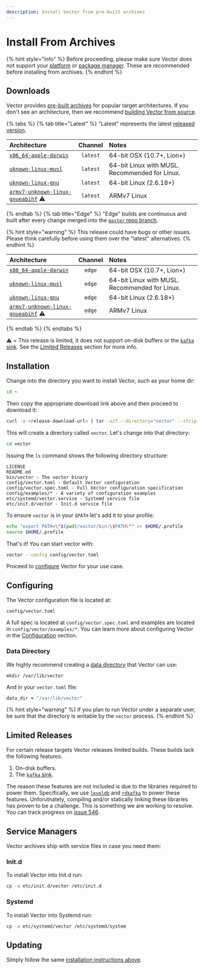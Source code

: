```yaml
---
description: Install Vector from pre-built archives
---
```


# Install From Archives

{% hint style="info" %}
Before proceeding, please make sure Vector does not support your
[platform][docs.platforms] or [package manager][docs.package_managers]. These
are recommended before installing from archives.
{% endhint %}

## Downloads

Vector provides [pre-built archives][url.releases] for popular target
architectures. If you don't see an architecture, then we recommend
[building Vector from source][docs.from_source].

{% tabs %}
{% tab title="Latest" %}
"Latest" represents the latest [released version][url.releases].

| Architecture | Channel | Notes |
| :------------| :-----: | :---- |
| [`x86_64-apple-darwin`][url.vector_latest_x86_64-apple-darwin] | `latest` | 64-bit OSX (10.7+, Lion+) |
| [`uknown-linux-musl`][url.vector_latest_x86_64-unknown-linux-musl] | `latest` | 64-bit Linux with MUSL. Recommended for Linux. |
| [`uknown-linux-gnu`][url.vector_latest_x86_64-unknown-linux-gnu] | `latest` | 64-bit Linux (2.6.18+) |
| [`armv7-unknown-linux-gnueabihf`][url.vector_latest_armv7-unknown-linux-gnueabihf] ⚠️ | `latest` | ARMv7 Linux |

{% endtab %}
{% tab title="Edge" %}
"Edge" builds are continuous and built after every change merged into
the [`master` repo branch][url.vector_repo].

{% hint style="warning" %}
This release could have bugs or other issues. Please think carefully before
using them over the "latest" alternatives.
{% endhint %}

| Architecture | Channel | Notes |
| :------------| :-----: | :---- |
| [`x86_64-apple-darwin`][url.vector_edge_x86_64-apple-darwin] | `edge` | 64-bit OSX (10.7+, Lion+) |
| [`uknown-linux-musl`][url.vector_edge_x86_64-unknown-linux-musl] | `edge` | 64-bit Linux with MUSL. Recommended for Linux. |
| [`uknown-linux-gnu`][url.vector_edge_x86_64-unknown-linux-gnu] | `edge` | 64-bit Linux (2.6.18+) |
| [`armv7-unknown-linux-gnueabihf`][url.vector_edge_armv7-unknown-linux-gnueabihf] ⚠️ | `edge` | ARMv7 Linux |
{% endtab %}
{% endtabs %}

⚠️ = This release is limited, it does not support on-disk buffers or the [`kafka` sink][docs.kafka_sink]. See the [Limited Releases](#limited-releases) section for more info.


## Installation

Change into the directory you want to install Vector, such as your home dir:

```bash
cd ~
```

Then copy the appropriate download link above and then proceed to download it:

```bash
curl -o <release-download-url> | tar -xzf --directory="vector" --strip-components=1
```

This will create a directory called `vector`. Let's change into that directory:

```bash
cd vector
```

Issuing the `ls` command shows the following directory structure:

```
LICENSE
README.md
bin/vector - The vector binary
config/vector.toml - Default Vector configuration
config/vector.spec.toml - Full Vector configuration specification
config/examples/* - A variety of configuration examples
etc/systemd/vector.service - Systemd service file
etc/init.d/vector - Init.d service file
```

To ensure `vector` is in your `$PATH` let's add it to your profile:

```bash
echo "export PATH=\"$(pwd)/vector/bin:\$PATH\"" >> $HOME/.profile
source $HOME/.profile
```

That's it! You can start vector with:

```bash
vector --config config/vector.toml
```

Proceed to [configure](#configuring) Vector for your use case.


## Configuring

The Vector configuration file is located at:

```
config/vector.toml
```

A full spec is located at `config/vector.spec.toml` and examples are
located in `config/vector/examples/*`. You can learn more about configuring
Vector in the [Configuration][docs.configuration] section.

### Data Directory

We highly recommend creating a [data directory][docs.data_directory] that Vector
can use:

```
mkdir /var/lib/vector
```

And in your `vector.toml` file:

```coffeescript
data_dir = "/var/lib/vector"
```

{% hint style="warning" %}
If you plan to run Vector under a separate user, be sure that the directory
is writable by the `vector` process.
{% endhint %}

## Limited Releases

For certain release targets Vector releases limited builds. These builds lack
the following features:

1. On-disk buffers.
2. The [`kafka` sink][docs.kafka_sink].

The reason these features are not included is due to the libraries required
to power them. Specifically, we use [`leveldb`][url.leveldb] and
[`rdkafka`][url.rdkafka] to power these features. Unforutnately, compiling
and/or statically linking these libraries has proven to be a challenge. This
is something we are working to resolve. You can track progress on
[issue 546][url.issue_661].

## Service Managers

Vector archives ship with service files in case you need them:

### Init.d

To install Vector into Init.d run:

```bash
cp -a etc/init.d/vector /etc/init.d
```

### Systemd

To install Vector into Systemd run:

```bash
cp -a etc/systemd/vector /etc/systemd/system
```

## Updating

Simply follow the same [installation instructions above](#installation).


[docs.configuration]: ../../../usage/configuration
[docs.data_directory]: ../../../usage/configuration/README.md#data-directory
[docs.from_source]: ../../../setup/installation/manual/from-source.md
[docs.kafka_sink]: ../../../usage/configuration/sinks/kafka.md
[docs.package_managers]: ../../../setup/installation/package-managers
[docs.platforms]: ../../../setup/installation/platforms
[url.issue_661]: https://github.com/timberio/vector/issues/661
[url.leveldb]: https://github.com/google/leveldb
[url.rdkafka]: https://github.com/edenhill/librdkafka
[url.releases]: https://github.com/timberio/vector/releases
[url.vector_edge_armv7-unknown-linux-gnueabihf]: https://packages.timber.io/vector/edge/vector-edge-armv7-unknown-linux-gnueabihf.tar.gz
[url.vector_edge_x86_64-apple-darwin]: https://packages.timber.io/vector/edge/vector-edge-x86_64-apple-darwin.tar.gz
[url.vector_edge_x86_64-unknown-linux-gnu]: https://packages.timber.io/vector/edge/vector-edge-x86_64-unknown-linux-gnu.tar.gz
[url.vector_edge_x86_64-unknown-linux-musl]: https://packages.timber.io/vector/edge/vector-edge-x86_64-unknown-linux-musl.tar.gz
[url.vector_latest_armv7-unknown-linux-gnueabihf]: https://packages.timber.io/vector/latest/vector-latest-armv7-unknown-linux-gnueabihf.tar.gz
[url.vector_latest_x86_64-apple-darwin]: https://packages.timber.io/vector/latest/vector-latest-x86_64-apple-darwin.tar.gz
[url.vector_latest_x86_64-unknown-linux-gnu]: https://packages.timber.io/vector/latest/vector-latest-x86_64-unknown-linux-gnu.tar.gz
[url.vector_latest_x86_64-unknown-linux-musl]: https://packages.timber.io/vector/latest/vector-latest-x86_64-unknown-linux-musl.tar.gz
[url.vector_repo]: https://github.com/timberio/vector
